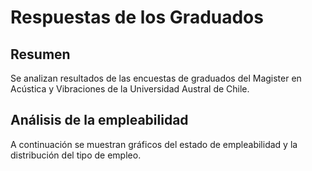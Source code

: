 # Respuestas de los Graduados

## Resumen 

Se analizan resultados de las encuestas de graduados del Magister en Acústica y Vibraciones de la Universidad Austral de Chile.

## Análisis de la empleabilidad

A continuación se muestran gráficos del estado de empleabilidad y la distribución del tipo de empleo.